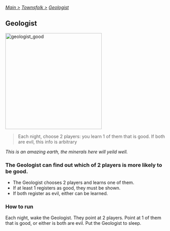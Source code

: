 [*Main >*](https://github.com/PowerofMoll/Mining-Timing---A-fancreation-to-Blood-on-the-Clocktower/blob/main/README.md)
[_Townsfolk >_](https://github.com/PowerofMoll/Mining-Timing---A-fancreation-to-Blood-on-the-Clocktower/blob/main/Townsfolk/Townsfolk)
[_Geologist_](https://github.com/PowerofMoll/Mining-Timing---A-fancreation-to-Blood-on-the-Clocktower/blob/main/Townsfolk/Geologist/Summary)

## Geologist
<img src="https://github.com/user-attachments/assets/383fa907-1080-4fd3-9ae9-6ad4e188e056" alt="geologist_good" width="300" height="300">


> Each night, choose 2 players: you learn 1 of them that is good. If both are evil, this info is arbitrary

*This is an amazing earth, the minerals here will yeild well.*

### The Geologist can find out which of 2 players is more likely to be good.
- The Geologist chooses 2 players and learns one of them.
- If at least 1 registers as good, they must be shown.
- If both register as evil, either can be learned.

### How to run
Each night, wake the Geologist. They point at 2 players. Point at 1 of them that is good, or either is both are evil. Put the Geologist to sleep.

